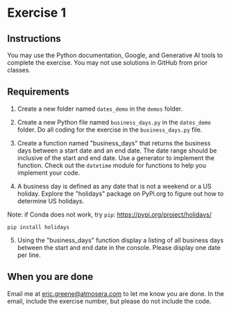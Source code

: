 # Exercise 1

## Instructions

You may use the Python documentation, Google, and Generative AI tools to complete the exercise. You may not use solutions in GitHub from prior classes.

## Requirements

1. Create a new folder named `dates_demo` in the `demos` folder.

2. Create a new Python file named `business_days.py` in the `dates_demo` folder. Do all coding for the exercise in the `business_days.py` file.

3. Create a function named "business_days" that returns the business days between a start date and an end date. The date range should be inclusive of the start and end date. Use a generator to implement the function. Check out the `datetime` module for functions to help you implement your code.

4. A business day is defined as any date that is not a weekend or a US holiday. Explore the "holidays" package on PyPi.org to figure out how to determine US holidays.

Note: if Conda does not work, try `pip`: <https://pypi.org/project/holidays/>

```
pip install holidays
```

5. Using the "business_days" function display a listing of all business days between the start and end date in the console. Please display one date per line.

## When you are done

Email me at [eric.greene@atmosera.com](mailto:eric.greene@atmosera.com) to let me know you are done. In the email, include the exercise number, but please do not include the code.
